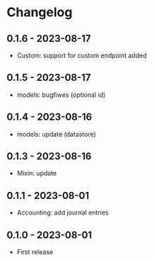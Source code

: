 # Changelog


## 0.1.6 - 2023-08-17
* Custom: support for custom endpoint added

## 0.1.5 - 2023-08-17
* models: bugfiwes (optional id)

## 0.1.4 - 2023-08-16
* models: update (datastore)

## 0.1.3 - 2023-08-16
* Mixin: update

## 0.1.1 - 2023-08-01
* Accounting: add journal entries

## 0.1.0 - 2023-08-01
* First release
